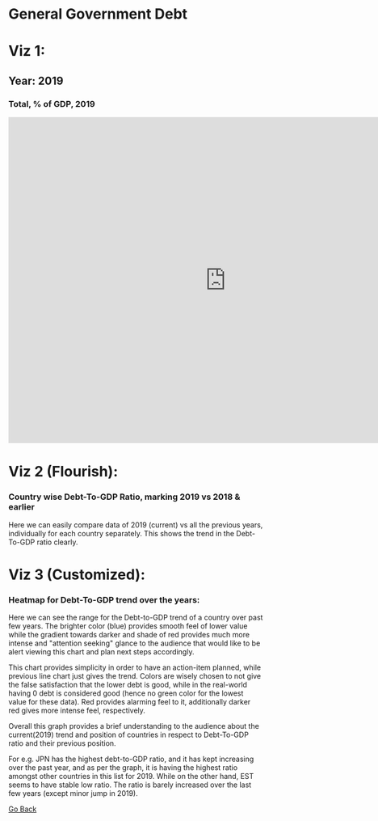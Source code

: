 # General Government Debt

# Viz 1:
## Year: 2019

### Total, % of GDP, 2019
<iframe src="https://data.oecd.org/chart/6vtX" width="860" height="645" style="border: 0" mozallowfullscreen="true" webkitallowfullscreen="true" allowfullscreen="true"><a href="https://data.oecd.org/chart/6vtX" target="_blank">OECD Chart: General government debt, Total, % of GDP, Annual, 2019</a></iframe>


# Viz 2 (Flourish):
### Country wise Debt-To-GDP Ratio, marking 2019 vs 2018 & earlier
Here we can easily compare data of 2019 (current) vs all the previous years, individually for each country separately. This shows the trend in the Debt-To-GDP ratio clearly. 
<div class="flourish-embed flourish-chart" data-src="visualisation/7692412"><script src="https://public.flourish.studio/resources/embed.js"></script></div>



# Viz 3 (Customized):
### Heatmap for Debt-To-GDP trend over the years:
Here we can see the range for the Debt-to-GDP trend of a country over past few years. The brighter color (blue) provides smooth feel of lower value while the gradient towards darker and shade of red provides much more intense and "attention seeking" glance to the audience that would like to be alert viewing this chart and plan next steps accordingly. 

   This chart provides simplicity in order to have an action-item planned, while previous line chart just gives the trend. Colors are wisely chosen to not give the false satisfaction that the lower debt is good, while in the real-world having 0 debt is considered good (hence no green color for the lowest value for these data). Red provides alarming feel to it, additionally darker red gives more intense feel, respectively. 
   
   Overall this graph provides a brief understanding to the audience about the current(2019) trend and position of countries in respect to Debt-To-GDP ratio and their previous position.
   
   For e.g. JPN has the highest debt-to-GDP ratio, and it has kept increasing over the past year, and as per the graph, it is having the highest ratio amongst other countries in this list for 2019. While on the other hand, EST seems to have stable low ratio. The ratio is barely increased over the last few years (except minor jump in 2019).
<div class="flourish-embed flourish-heatmap" data-src="visualisation/7692535"><script src="https://public.flourish.studio/resources/embed.js"></script></div>

[Go Back](/README.md)
